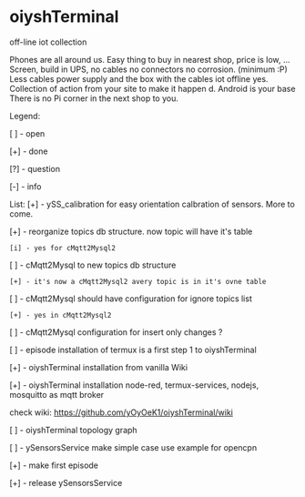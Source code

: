 # oiyshTerminal
off-line iot collection  


Phones are all around us. Easy thing to buy in nearest shop, price is low, ...
Screen, build in UPS, no cables no connectors no corrosion. (minimum :P)
Less cables power supply and the box with the cables iot offline yes.
Collection of action from your site to make it happen d. Android is your base
There is no Pi corner in the next shop to you.

Legend:

[ ] - open

[+] - done

[?] - question

[-] - info

List:
[+] - ySS_calibration for easy orientation calbration of sensors. More to come.


[+] - reorganize topics db structure. now topic will have it's table
	
	[i] - yes for cMqtt2Mysql2
	 
[ ] - cMqtt2Mysql to new topics db structure
	
	[+] - it's now a cMqtt2Mysql2 avery topic is in it's ovne table

[ ] - cMqtt2Mysql should have configuration for ignore topics list
	
	[+] - yes in cMqtt2Mysql2 
	
[ ] - cMqtt2Mysql configuration for insert only changes ?

[ ] - episode installation of termux is a first step 1 to oiyshTerminal

[+] - oiyshTerminal installation from vanilla Wiki

[+] - oiyshTerminal installation node-red, termux-services, nodejs, mosquitto as mqtt broker

check wiki: https://github.com/yOyOeK1/oiyshTerminal/wiki

[ ] - oiyshTerminal topology graph

[ ] - ySensorsService make simple case use example for opencpn

[+] - make first episode

[+] - release ySensorsService
